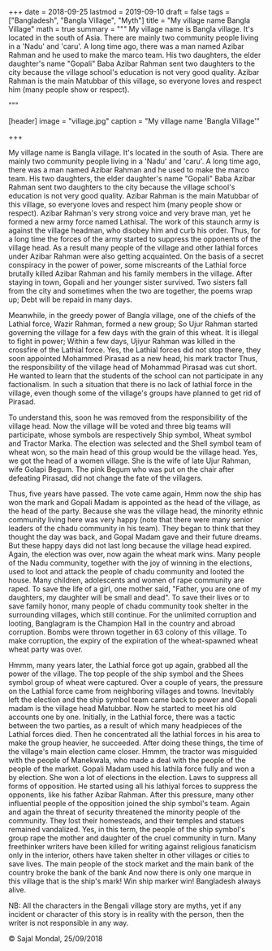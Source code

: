 +++
date = 2018-09-25
lastmod = 2019-09-10
draft = false
tags = ["Bangladesh", "Bangla Village", "Myth"]
title = "My village name Bangla Village"
math = true
summary = """
My village name is Bangla village. It's located in the south of Asia. There are mainly two community people living in a 'Nadu' and 'caru'. A long time ago, there was a man named Azibar Rahman and he used to make the marco team. His two daughters, the elder daughter's name "Gopali" Baba Azibar Rahman sent two daughters to the city because the village school's education is not very good quality. Azibar Rahman is the main Matubbar of this village, so everyone loves and respect him (many people show or respect).

"""

[header]
image = "village.jpg"
caption = "My village name 'Bangla Village'"

+++

My village name is Bangla village. It's located in the south of Asia. There are mainly two community people living in a 'Nadu' and 'caru'. A long time ago, there was a man named Azibar Rahman and he used to make the marco team. His two daughters, the elder daughter's name "Gopali" Baba Azibar Rahman sent two daughters to the city because the village school's education is not very good quality. Azibar Rahman is the main Matubbar of this village, so everyone loves and respect him (many people show or respect). Azibar Rahman's very strong voice and very brave man, yet he formed a new army force named Lathisal. The work of this staunch army is against the village headman, who disobey him and curb his order. Thus, for a long time the forces of the army started to suppress the opponents of the village head. As a result many people of the village and other lathial forces under Azibar Rahman were also getting acquainted. On the basis of a secret conspiracy in the power of power, some miscreants of the Lathial force brutally killed Azibar Rahman and his family members in the village. After staying in town, Gopali and her younger sister survived. Two sisters fall from the city and sometimes when the two are together, the poems wrap up; Debt will be repaid in many days.

Meanwhile, in the greedy power of Bangla village, one of the chiefs of the Lathial force, Wazir Rahman, formed a new group; So Ujur Rahman started governing the village for a few days with the grain of this wheat. It is illegal to fight in power; Within a few days, Ujiyur Rahman was killed in the crossfire of the Lathial force. Yes, the Lathial forces did not stop there, they soon appointed Mohammed Pirasad as a new head, his mark tractor Thus, the responsibility of the village head of Mohammad Pirasad was cut short. He wanted to learn that the students of the school can not participate in any factionalism. In such a situation that there is no lack of lathial force in the village, even though some of the village's groups have planned to get rid of Pirasad.

To understand this, soon he was removed from the responsibility of the village head. Now the village will be voted and three big teams will participate, whose symbols are respectively Ship symbol, Wheat symbol and Tractor Marka. The election was selected and the Shell symbol team of wheat won, so the main head of this group would be the village head. Yes, we got the head of a women village. She is the wife of late Ujur Rahman, wife Golapi Begum. The pink Begum who was put on the chair after defeating Pirasad, did not change the fate of the villagers.

Thus, five years have passed. The vote came again, Hmm now the ship has won the mark and Gopali Madam is appointed as the head of the village, as the head of the party. Because she was the village head, the minority ethnic community living here was very happy (note that there were many senior leaders of the chadu community in his team). They began to think that they thought the day was back, and Gopal Madam gave and their future dreams. But these happy days did not last long because the village head expired. Again, the election was over, now again the wheat mark wins. Many people of the Nadu community, together with the joy of winning in the elections, used to loot and attack the people of chadu community and looted the house. Many children, adolescents and women of rape community are raped. To save the life of a girl, one mother said, "Father, you are one of my daughters, my daughter will be small and dead". To save their lives or to save family honor, many people of chadu community took shelter in the surrounding villages, which still continue. For the unlimited corruption and looting, Banglagram is the Champion Hall in the country and abroad corruption. Bombs were thrown together in 63 colony of this village. To make corruption, the expiry of the expiration of the wheat-spawned wheat wheat party was over.

Hmmm, many years later, the Lathial force got up again, grabbed all the power of the village. The top people of the ship symbol and the Shees symbol group of wheat were captured. Over a couple of years, the pressure on the Lathial force came from neighboring villages and towns. Inevitably left the election and the ship symbol team came back to power and Gopali madam is the village head Matubbar. Now he started to meet his old accounts one by one. Initially, in the Lathial force, there was a tactic between the two parties, as a result of which many headpieces of the Lathial forces died. Then he concentrated all the lathial forces in his area to make the group heavier, he succeeded. After doing these things, the time of the village's main election came closer. Hmmm, the tractor was misguided with the people of Manekwala, who made a deal with the people of the people of the market. Gopali Madam used his lathila force fully and won a by election. She won a lot of elections in the election. Laws to suppress all forms of opposition. He started using all his lathiyal forces to suppress the opponents, like his father Azibar Rahman. After this pressure, many other influential people of the opposition joined the ship symbol's team. Again and again the threat of security threatened the minority people of the community. They lost their homesteads, and their temples and statues remained vandalized. Yes, in this term, the people of the ship symbol's group rape the mother and daughter of the cruel community in turn. Many freethinker writers have been killed for writing against religious fanaticism only in the interior, others have taken shelter in other villages or cities to save lives. The main people of the stock market and the main bank of the country broke the bank of the bank And now there is only one marque in this village that is the ship's mark! Win ship marker win! Bangladesh always alive.

NB: All the characters in the Bengali village story are myths, yet if any incident or character of this story is in reality with the person, then the writer is not responsible in any way.

© Sajal Mondal,
25/09/2018

